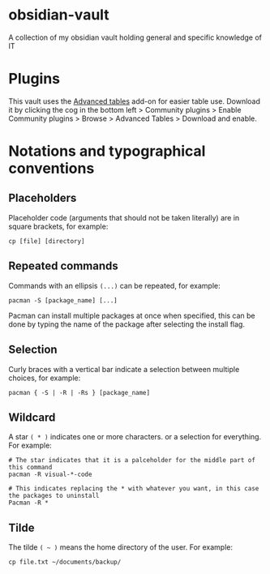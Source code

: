 # obsidian-vault

A collection of my obsidian vault holding general and specific knowledge of IT

# Plugins

This vault uses the [Advanced tables](https://github.com/tgrosinger/advanced-tables-obsidian) add-on for easier table use. Download it by clicking the cog in the bottom left > Community plugins > Enable Community plugins > Browse > Advanced Tables > Download and enable.

# Notations and typographical conventions

## Placeholders

Placeholder code (arguments that should not be taken literally) are in square brackets, for example:

```Shell
cp [file] [directory]
```

## Repeated commands

Commands with an ellipsis `(...)` can be repeated, for example:

```Shell
pacman -S [package_name] [...]
```

Pacman can install multiple packages at once when specified, this can be done by typing the name of the package after selecting the install flag.

## Selection

Curly braces with a vertical bar indicate a selection between multiple choices, for example:

```Shell
pacman { -S | -R | -Rs } [package_name]
```

## Wildcard

A star `( * )` indicates one or more characters. or a selection for everything. For example:

```Shell
# The star indicates that it is a palceholder for the middle part of this command
pacman -R visual-*-code
```

```Shell
# This indicates replacing the * with whatever you want, in this case the packages to uninstall
Pacman -R *
```

## Tilde

The tilde `( ~ )` means the home directory of the user. For example:

```Shell
cp file.txt ~/documents/backup/
```